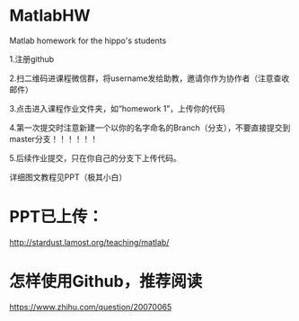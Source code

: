 # MatlabHW
Matlab homework for the hippo's students

1.注册github

2.扫二维码进课程微信群，将username发给助教，邀请你作为协作者（注意查收邮件）

3.点击进入课程作业文件夹，如“homework 1”，上传你的代码

4.第一次提交时注意新建一个以你的名字命名的Branch（分支），不要直接提交到master分支！！！！！！

5.后续作业提交，只在你自己的分支下上传代码。

详细图文教程见PPT（极其小白）

# PPT已上传：

http://stardust.lamost.org/teaching/matlab/

# 怎样使用Github，推荐阅读

https://www.zhihu.com/question/20070065
